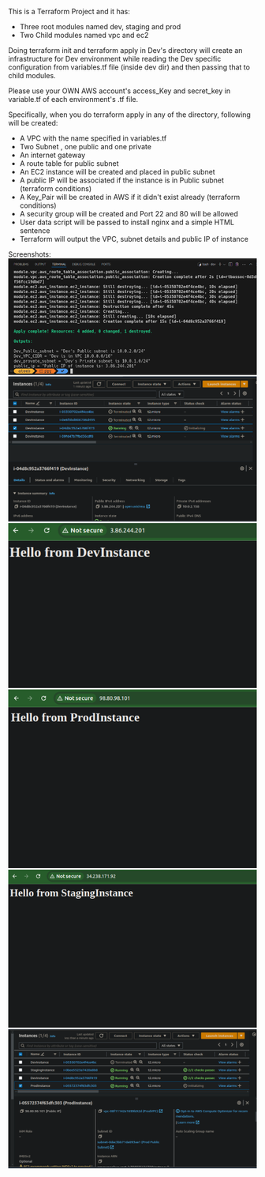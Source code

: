 This is a Terraform Project and it has:
- Three root modules named dev, staging and prod
- Two Child modules named vpc and ec2

Doing terraform init and terraform apply in Dev's directory will create
an infrastructure for Dev environment while reading the Dev specific 
configuration from variables.tf file (inside dev dir) and then passing that
to child modules. 

Please use your OWN AWS account's access_Key and secret_key in variable.tf 
of each environment's .tf file. 

Specifically, when you do terraform apply in any of the directory, following will 
be created:
- A VPC with the name specified in variables.tf
- Two Subnet , one public and one private
- An internet gateway
- A route table for public subnet
- An EC2 instance will be created and placed in public subnet
- A public IP will be associated if the instance is in Public subnet (terraform conditions)
- A Key_Pair will be created in AWS if it didn't exist already (terraform conditions)
- A security group will be created and Port 22 and 80 will be allowed
- User data script will be passed to install nginx and a simple HTML sentence
- Terraform will output the VPC, subnet details and public IP of instance

Screenshots:
![DevOutput](screenshots/DevOutput.png)
![DevRunning](screenshots/DevRunning.png)
![HelloDev](screenshots/hellofromDev.png)
![HelloProd](screenshots/HelloFromProd.png)
![HelloStaging](screenshots/HelloFromStaging.png)
![ProdAWS](screenshots/ProdAWS.png)
